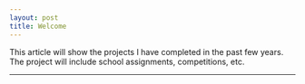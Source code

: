 ```yaml
---
layout: post
title: Welcome
---
```


This article will show the projects I have completed in the past few years. The project will include school assignments, competitions, etc.

---

